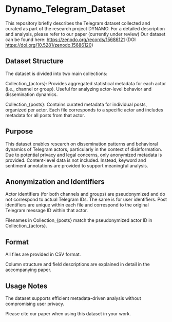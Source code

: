 # Dynamo_Telegram_Dataset

This repository briefly describes the Telegram dataset collected and curated as part of the research project DYNAMO.
For a detailed description and analysis, please refer to our paper (currently under review) 
Our dataset can be found here: https://zenodo.org/records/15686121 (DOI https://doi.org/10.5281/zenodo.15686120)

## Dataset Structure
The dataset is divided into two main collections:

Collection_{actors}:
Provides aggregated statistical metadata for each actor (i.e., channel or group).
Useful for analyzing actor-level behavior and dissemination dynamics.

Collection_{posts}:
Contains curated metadata for individual posts, organized per actor.
Each file corresponds to a specific actor and includes metadata for all posts from that actor.

## Purpose
This dataset enables research on dissemination patterns and behavioral dynamics of Telegram actors, particularly in the context of disinformation.
Due to potential privacy and legal concerns, only anonymized metadata is provided. Content-level data is not included. Instead, keyword and sentiment annotations are provided to support meaningful analysis.

## Anonymization and Identifiers
Actor identifiers (for both channels and groups) are pseudonymized and do not correspond to actual Telegram IDs.
The same is for user identifiers.
Post identifiers are unique within each file and correspond to the original Telegram message ID within that actor.

Filenames in Collection_{posts} match the pseudonymized actor ID in Collection_{actors}.

## Format
All files are provided in CSV format.

Column structure and field descriptions are explained in detail in the accompanying paper.

## Usage Notes
The dataset supports efficient metadata-driven analysis without compromising user privacy.

Please cite our paper when using this dataset in your work.
